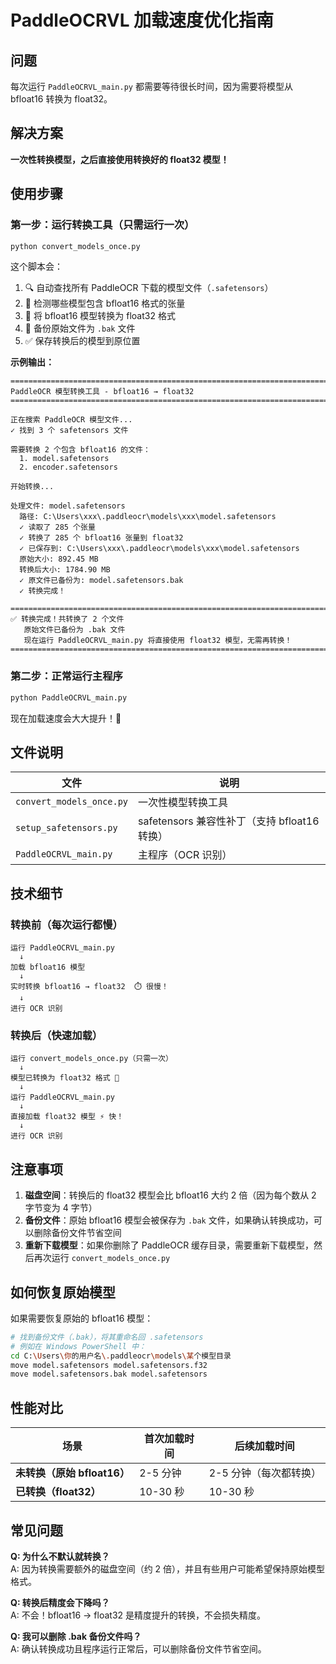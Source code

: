 # PaddleOCRVL 加载速度优化指南

## 问题
每次运行 `PaddleOCRVL_main.py` 都需要等待很长时间，因为需要将模型从 bfloat16 转换为 float32。

## 解决方案
**一次性转换模型，之后直接使用转换好的 float32 模型！**

## 使用步骤

### 第一步：运行转换工具（只需运行一次）

```bash
python convert_models_once.py
```

这个脚本会：
1. 🔍 自动查找所有 PaddleOCR 下载的模型文件（`.safetensors`）
2. 🔬 检测哪些模型包含 bfloat16 格式的张量
3. 🔄 将 bfloat16 模型转换为 float32 格式
4. 💾 备份原始文件为 `.bak` 文件
5. ✅ 保存转换后的模型到原位置

**示例输出：**
```
================================================================================
PaddleOCR 模型转换工具 - bfloat16 → float32
================================================================================

正在搜索 PaddleOCR 模型文件...
✓ 找到 3 个 safetensors 文件

需要转换 2 个包含 bfloat16 的文件：
  1. model.safetensors
  2. encoder.safetensors

开始转换...

处理文件: model.safetensors
  路径: C:\Users\xxx\.paddleocr\models\xxx\model.safetensors
  ✓ 读取了 285 个张量
  ✓ 转换了 285 个 bfloat16 张量到 float32
  ✓ 已保存到: C:\Users\xxx\.paddleocr\models\xxx\model.safetensors
  原始大小: 892.45 MB
  转换后大小: 1784.90 MB
  ✓ 原文件已备份为: model.safetensors.bak
  ✓ 转换完成！

================================================================================
✅ 转换完成！共转换了 2 个文件
   原始文件已备份为 .bak 文件
   现在运行 PaddleOCRVL_main.py 将直接使用 float32 模型，无需再转换！
================================================================================
```

### 第二步：正常运行主程序

```bash
python PaddleOCRVL_main.py
```

现在加载速度会大大提升！🚀

## 文件说明

| 文件 | 说明 |
|------|------|
| `convert_models_once.py` | 一次性模型转换工具 |
| `setup_safetensors.py` | safetensors 兼容性补丁（支持 bfloat16 转换） |
| `PaddleOCRVL_main.py` | 主程序（OCR 识别） |

## 技术细节

### 转换前（每次运行都慢）
```
运行 PaddleOCRVL_main.py
  ↓
加载 bfloat16 模型
  ↓
实时转换 bfloat16 → float32  ⏱️ 很慢！
  ↓
进行 OCR 识别
```

### 转换后（快速加载）
```
运行 convert_models_once.py（只需一次）
  ↓
模型已转换为 float32 格式 💾
  ↓
运行 PaddleOCRVL_main.py
  ↓
直接加载 float32 模型 ⚡ 快！
  ↓
进行 OCR 识别
```

## 注意事项

1. **磁盘空间**：转换后的 float32 模型会比 bfloat16 大约 2 倍（因为每个数从 2 字节变为 4 字节）
2. **备份文件**：原始 bfloat16 模型会被保存为 `.bak` 文件，如果确认转换成功，可以删除备份文件节省空间
3. **重新下载模型**：如果你删除了 PaddleOCR 缓存目录，需要重新下载模型，然后再次运行 `convert_models_once.py`

## 如何恢复原始模型

如果需要恢复原始的 bfloat16 模型：

```bash
# 找到备份文件（.bak），将其重命名回 .safetensors
# 例如在 Windows PowerShell 中：
cd C:\Users\你的用户名\.paddleocr\models\某个模型目录
move model.safetensors model.safetensors.f32
move model.safetensors.bak model.safetensors
```

## 性能对比

| 场景 | 首次加载时间 | 后续加载时间 |
|------|-------------|-------------|
| **未转换（原始 bfloat16）** | 2-5 分钟 | 2-5 分钟（每次都转换）|
| **已转换（float32）** | 10-30 秒 | 10-30 秒 |

## 常见问题

**Q: 为什么不默认就转换？**  
A: 因为转换需要额外的磁盘空间（约 2 倍），并且有些用户可能希望保持原始模型格式。

**Q: 转换后精度会下降吗？**  
A: 不会！bfloat16 → float32 是精度提升的转换，不会损失精度。

**Q: 我可以删除 .bak 备份文件吗？**  
A: 确认转换成功且程序运行正常后，可以删除备份文件节省空间。

